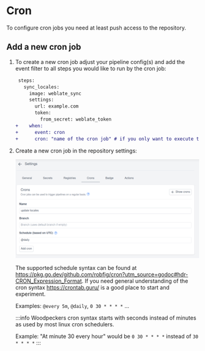 # Cron

To configure cron jobs you need at least push access to the repository.

## Add a new cron job

1. To create a new cron job adjust your pipeline config(s) and add the event filter to all steps you would like to run by the cron job:

   ```diff title=".woodpecker.yml"
    steps:
      sync_locales:
        image: weblate_sync
        settings:
          url: example.com
          token:
            from_secret: weblate_token
   +    when:
   +      event: cron
   +      cron: "name of the cron job" # if you only want to execute this step by a specific cron job
   ```

1. Create a new cron job in the repository settings:

   ![cron settings](./cron-settings.png)

   The supported schedule syntax can be found at <https://pkg.go.dev/github.com/robfig/cron?utm_source=godoc#hdr-CRON_Expression_Format>. If you need general understanding of the cron syntax <https://crontab.guru/> is a good place to start and experiment.

   Examples: `@every 5m`, `@daily`, `0 30 * * * *` ...

   :::info
   Woodpeckers cron syntax starts with seconds instead of minutes as used by most linux cron schedulers.

   Example: "At minute 30 every hour" would be `0 30 * * * *` instead of `30 * * * *`
   :::
